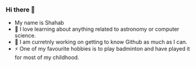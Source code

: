 ### Hi there 👋

- My name is Shahab
- 🌱 I love learning about anything related to astronomy or computer science. 
- 👯 I am curretnly working on getting to know Github as much as I can. 
- ⚡ One of my favourite hobbies is to play badminton and have played it for most of my childhood. 

